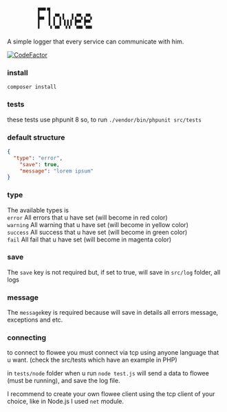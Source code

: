 
              ▛▀▘▜              
              ▙▄ ▐ ▞▀▖▌  ▌▞▀▖▞▀▖
              ▌  ▐ ▌ ▌▐▐▐ ▛▀ ▛▀ 
              ▘   ▘▝▀  ▘▘ ▝▀▘▝▀▘ 

A simple logger that every service can communicate with him.

[![CodeFactor](https://www.codefactor.io/repository/github/roqueando/flowee/badge)](https://www.codefactor.io/repository/github/roqueando/flowee)

### install
`composer install`

### tests
these tests use phpunit 8 so, to run `./vendor/bin/phpunit src/tests`

### default structure
```json
{
  "type": "error",
	"save": true,
	"message": "lorem ipsum"
}
``````

### type
The available types is <br/> 
`error`  All errors that u have set (will become in red color) <br/>
`warning`  All warning that u have set (will become in yellow color) <br/>
`success`  All success that u have set (will become in green color) <br/>
`fail`  All fail that u have set (will become in magenta color) <br/>

### save
The `save` key is not required but, if set to true, will save in `src/log` folder, all logs

### message
The `message`key is required because will save in details all errors message, exceptions and etc.


### connecting
to connect to flowee you must connect via tcp using anyone language that u want. (check the src/tests which have an example in PHP) <br/>

in `tests/node` folder when u run `node test.js` will send a data to flowee (must be running), and save the log file. <br/>

I recommend to create your own flowee client using the tcp client of your choice, like in Node.js I used `net` module.
